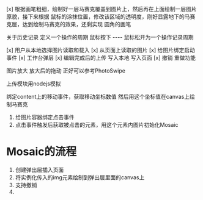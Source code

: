 [x] 根据画笔粗细，绘制好一层马赛克覆盖到图片上，然后再在上面绘制一层图片原貌，接下来根据
鼠标的涂抹位置，修改该区域的透明度，刚好显露地下的马赛克层，达到绘制马赛克的效果，还剩实现
圆角的画笔

关于历史记录
    定义一个操作的周期
        鼠标按下 ---- 鼠标松开为一个操作记录周期

[x] 用户从本地选择图片读取和载入
[x] 从页面上读取的图片
[x] 给图片绑定启动事件
[x] 工作台弹层
[x] 编辑完成后的上传 写入本地 写入页面
[x] 撤销 重做功能

图片放大
放大后的拖动
正好可以参考PhotoSwipe

上传模块用nodejs模拟




绑定content上的移动事件，获取移动坐标数值
然后用这个坐标值在canvas上绘制马赛克


1. 给图片容器绑定点击事件
2. 点击事件触发后获取被点击的元素，用这个元素内图片初始化Mosaic


# Mosaic的流程

1. 创建弹出层插入页面
2. 将实例化传入的img元素绘制到弹出层里面的canvas上
3. 支持撤销
4. 
